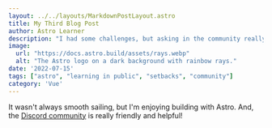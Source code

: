 ```yaml
---
layout: ../../layouts/MarkdownPostLayout.astro
title: My Third Blog Post
author: Astro Learner
description: "I had some challenges, but asking in the community really helped!"
image:
  url: "https://docs.astro.build/assets/rays.webp"
  alt: "The Astro logo on a dark background with rainbow rays."
date: '2022-07-15'
tags: ["astro", "learning in public", "setbacks", "community"]
category: 'Vue'
---
```


It wasn't always smooth sailing, but I'm enjoying building with Astro. And, the [Discord community](https://astro.build/chat) is really friendly and helpful!
